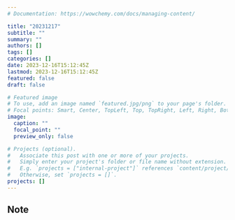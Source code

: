 ```yaml
---
# Documentation: https://wowchemy.com/docs/managing-content/

title: "20231217"
subtitle: ""
summary: ""
authors: []
tags: []
categories: []
date: 2023-12-16T15:12:45Z
lastmod: 2023-12-16T15:12:45Z
featured: false
draft: false

# Featured image
# To use, add an image named `featured.jpg/png` to your page's folder.
# Focal points: Smart, Center, TopLeft, Top, TopRight, Left, Right, BottomLeft, Bottom, BottomRight.
image:
  caption: ""
  focal_point: ""
  preview_only: false

# Projects (optional).
#   Associate this post with one or more of your projects.
#   Simply enter your project's folder or file name without extension.
#   E.g. `projects = ["internal-project"]` references `content/project/deep-learning/index.md`.
#   Otherwise, set `projects = []`.
projects: []
---
```


## Note

